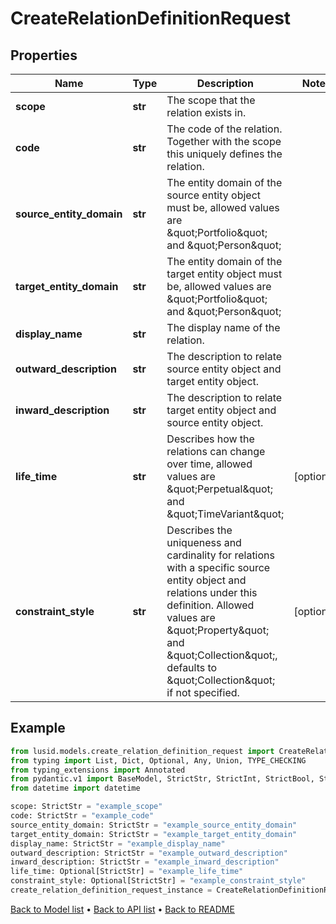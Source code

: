 # CreateRelationDefinitionRequest

## Properties
Name | Type | Description | Notes
------------ | ------------- | ------------- | -------------
**scope** | **str** | The scope that the relation exists in. | 
**code** | **str** | The code of the relation. Together with the scope this uniquely defines the relation. | 
**source_entity_domain** | **str** | The entity domain of the source entity object must be, allowed values are \&quot;Portfolio\&quot; and \&quot;Person\&quot; | 
**target_entity_domain** | **str** | The entity domain of the target entity object must be, allowed values are \&quot;Portfolio\&quot; and \&quot;Person\&quot; | 
**display_name** | **str** | The display name of the relation. | 
**outward_description** | **str** | The description to relate source entity object and target entity object. | 
**inward_description** | **str** | The description to relate target entity object and source entity object. | 
**life_time** | **str** | Describes how the relations can change over time, allowed values are \&quot;Perpetual\&quot; and \&quot;TimeVariant\&quot; | [optional] 
**constraint_style** | **str** | Describes the uniqueness and cardinality for relations with a specific source entity object and relations under this definition. Allowed values are \&quot;Property\&quot; and \&quot;Collection\&quot;, defaults to \&quot;Collection\&quot; if not specified. | [optional] 
## Example

```python
from lusid.models.create_relation_definition_request import CreateRelationDefinitionRequest
from typing import List, Dict, Optional, Any, Union, TYPE_CHECKING
from typing_extensions import Annotated
from pydantic.v1 import BaseModel, StrictStr, StrictInt, StrictBool, StrictFloat, StrictBytes, Field, validator, ValidationError, conlist, constr
from datetime import datetime

scope: StrictStr = "example_scope"
code: StrictStr = "example_code"
source_entity_domain: StrictStr = "example_source_entity_domain"
target_entity_domain: StrictStr = "example_target_entity_domain"
display_name: StrictStr = "example_display_name"
outward_description: StrictStr = "example_outward_description"
inward_description: StrictStr = "example_inward_description"
life_time: Optional[StrictStr] = "example_life_time"
constraint_style: Optional[StrictStr] = "example_constraint_style"
create_relation_definition_request_instance = CreateRelationDefinitionRequest(scope=scope, code=code, source_entity_domain=source_entity_domain, target_entity_domain=target_entity_domain, display_name=display_name, outward_description=outward_description, inward_description=inward_description, life_time=life_time, constraint_style=constraint_style)

```

[Back to Model list](../README.md#documentation-for-models) &#8226; [Back to API list](../README.md#documentation-for-api-endpoints) &#8226; [Back to README](../README.md)

